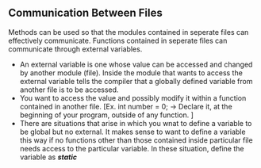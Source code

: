 ## Communication Between Files
Methods can be used so that the modules contained in seperate files can effectively communicate.
Functions contained in seperate files can communicate through external variables.

 - An external variable is one whose value can be accessed and changed by another module (file). Inside the module that wants to access the external variable tells the compiler that a globally defined variable from another file is to be accessed. 
 - You want to access the value and possibly modify it within a function contained in another file.
 [Ex. int number = 0; -> Declare it, at the beginning of your program, outside of any function. ]
 - There are situations that arise in which you wnat to define a variable to be global but no external. It makes sense to want to define a variable this way if no functions other than those contained inside particular file needs access to the particular variable. In these situation, define the variable as ***static***
